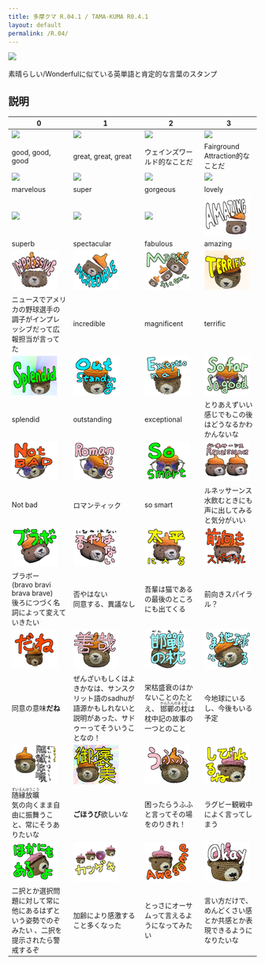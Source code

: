 ```yaml
---
title: 多摩クマ R.04.1 / TAMA-KUMA R0.4.1
layout: default
permalink: /R.04/
---
```


![](images\00_IMG_4336丸_main.png)

素晴らしい/Wonderfulに似ている英単語と肯定的な言葉のスタンプ

## 説明

| 0 | 1 | 2 | 3 |
|---|---|---|---|
| ![](images\01_IMG_4336丸_good.png)| ![](images\02_IMG_4336丸_greate.png)| ![](images\03_IMG_4336丸_excellent.png)| ![](images\04_IMG_4336丸_perfect.png)|
|good, good, good|great, great, great|ウェインズワールド的なことだ|Fairground Attraction的なことだ|
| ![](images\05_PXL_20240628_100118865_pink丸_marvelous.png)| ![](images\06_PXL_20240628_100118865_pink丸_super.png)| ![](images\07_PXL_20240628_100118865_pink丸_gorgeous.png)| ![](images\08_PXL_20240628_100118865_pink丸_lovely.png)|
|marvelous|super|gorgeous|lovely|
| ![](images\09_PXL_20240628_100118865_pink丸_superb.png)| ![](images\10_PXL_20240628_100118865_pink丸_spectacular.png)| ![](images\11_PXL_20240628_100118865_pink丸_fabulous.png)| ![](images\12_IMG_4348_amazing.png)|
|superb|spectacular|fabulous|amazing|
| ![](images\13_IMG_4348_impressive.png)| ![](images\14_IMG_4348_incredible.png)| ![](images\15_IMG_4348_magnificent.png)| ![](images\16_IMG_4344_楽し_terrific.png)|
|ニュースでアメリカの野球選手の調子がインプレッシブだって広報担当が言ってた|incredible|magnificent|terrific|
| ![](images\17_IMG_4344_楽し_splendid.png)| ![](images\18_IMG_4344_楽し_outstanding.png)| ![](images\19_IMG_4344_楽し_exceptional.png)| ![](images\20_IMG_4345_so_far_so_good.png)|
|splendid|outstanding|exceptional|とりあえずいい感じでもこの後はどうなるかわかんないな|
| ![](images\21_IMG_4345_Not_bad.png)| ![](images\22_IMG_4345_Romantic.png)| ![](images\23_IMG_4345_so_smart.png)| ![](images\24_IMG_4337_Renaissance.png)|
|Not bad|ロマンティック|so smart|ルネッサーンス<br/>水飲むときにも声に出してみると気分がいい|
| ![](images\25_IMG_4337_ブラボー.png)| ![](images\26_IMG_4337_否やはない.png)| ![](images\27_IMG_4337_太平に入る.png)| ![](images\28_IMG_4337_前向きスパイラル.png)|
|ブラボー<br/>(bravo bravi brava brave)<br/>後ろにつづく名詞によって変えていきたい|否やはない<br/>同意する、異議なし|吾輩は猫である の最後のところにも出てくる|前向きスパイラル？|
| ![](images\29_PXL_20250218_223206634_だね.png)| ![](images\30_IMG_4340_善哉.png)| ![](images\31_IMG_4340_邯鄲の枕.png)| ![](images\32_IMG_4340_今地球にいる.png)|
|同意の意味**だね**|ぜんざいもしくはよきかなは、サンスクリット語のsadhuが語源かもしれないと説明があった、サドゥーってそういうことなの！|栄枯盛衰のはかないことのたとえ、 <ruby>邯鄲の枕<rp>（</rp><rt>かんたんのまくら</rt><rp>）</rp></ruby>は枕中記の故事の一つとのこと|今地球にいるし、今後もいる予定|
| ![](images\33_IMG_4340_随縁放曠.png)| ![](images\34_IMG_4340_御褒美.png)| ![](images\35_IMG_4340_うふふ.png)| ![](images\36_PXL_20240628_100008457_しびれるね.png)|
|<ruby>随縁放曠<rp>（</rp><rt>ずいえんほうこう</rt><rp>）</rp></ruby><br/>気の向くまま自由に振舞うこと、常にそうありたいな|**ごほうび**欲しいな|困ったらうふふと言ってその場をのりきれ！|ラグビー観戦中によく言ってしまう|
| ![](images\37_PXL_20240628_100008457_他にもあるよ.png)| ![](images\38_PXL_20240628_100008457_カンゲキ.png)| ![](images\39_PXL_20240628_100008457_awesome.png)| ![](images\40_PXL_20240628_100008457_okay.png)|
|二択とか選択問題に対して常に他にあるはずという姿勢でのぞみたい 、二択を提示されたら警戒するぞ|加齢により感激すること多くなった|とっさにオーサムって言えるようになってみたい|言い方だけで、めんどくさい感とか共感とか表現できるようになりたいな|
